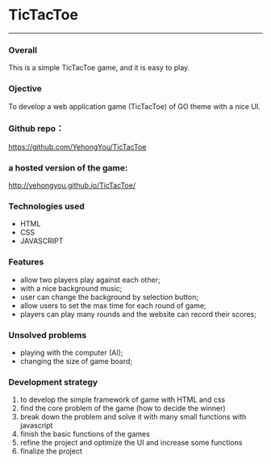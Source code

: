 # TicTacToe
-----
### Overall
This is a simple TicTacToe game, and it is easy to play. 

### Ojective
To develop a web application game (TicTacToe) of GO theme with a nice UI. 

### Github repo：
https://github.com/YehongYou/TicTacToe

### a hosted version of the game:
http://yehongyou.github.io/TicTacToe/

### Technologies used
* HTML
* CSS
* JAVASCRIPT

### Features
* allow two players play against each other;
* with a nice background music;
* user can change the background by selection button;
* allow users to set the max time for each round of game;
* players can play many rounds and the website can record their scores;

### Unsolved problems
* playing with the computer (AI);
* changing the size of game board;

### Development strategy

1. to develop the simple framework of game with HTML and css
2. find the core problem of the game (how to decide the winner)
3. break down the problem and solve it with many small functions with javascript
4. finish the basic functions of the games
5. refine the project and optimize the UI and increase some functions
6. finalize the project
 




